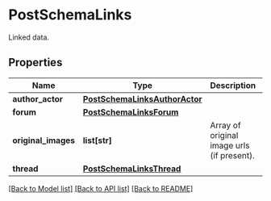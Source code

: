 # PostSchemaLinks

Linked data.

## Properties
Name | Type | Description | Notes
------------ | ------------- | ------------- | -------------
**author_actor** | [**PostSchemaLinksAuthorActor**](PostSchemaLinksAuthorActor.md) |  | [optional] 
**forum** | [**PostSchemaLinksForum**](PostSchemaLinksForum.md) |  | [optional] 
**original_images** | **list[str]** | Array of original image urls (if present). | [optional] 
**thread** | [**PostSchemaLinksThread**](PostSchemaLinksThread.md) |  | [optional] 

[[Back to Model list]](../README.md#documentation-for-models) [[Back to API list]](../README.md#documentation-for-api-endpoints) [[Back to README]](../README.md)


